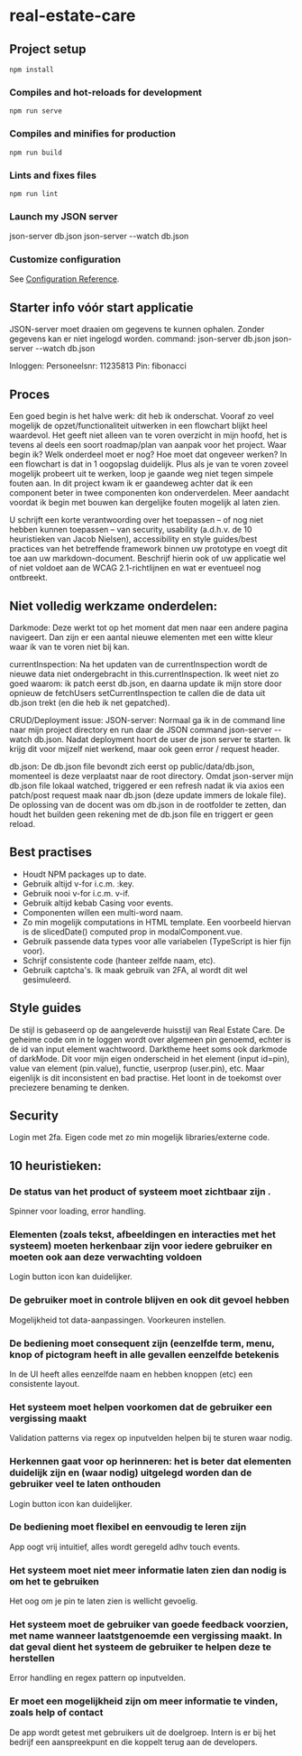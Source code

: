 # real-estate-care

## Project setup

```
npm install
```

### Compiles and hot-reloads for development

```
npm run serve
```

### Compiles and minifies for production

```
npm run build
```

### Lints and fixes files

```
npm run lint
```

### Launch my JSON server

json-server db.json
json-server --watch db.json

### Customize configuration

See [Configuration Reference](https://cli.vuejs.org/config/).

## Starter info vóór start applicatie

JSON-server moet draaien om gegevens te kunnen ophalen.
Zonder gegevens kan er niet ingelogd worden.
command: json-server db.json
json-server --watch db.json

Inloggen:
Personeelsnr: 11235813
Pin: fibonacci

## Proces

Een goed begin is het halve werk: dit heb ik onderschat. Vooraf zo veel mogelijk de opzet/functionaliteit uitwerken in een flowchart blijkt heel waardevol.
Het geeft niet alleen van te voren overzicht in mijn hoofd, het is tevens al deels een soort roadmap/plan van aanpak voor het project. Waar begin ik? Welk onderdeel moet er nog? Hoe moet dat ongeveer werken?
In een flowchart is dat in 1 oogopslag duidelijk. Plus als je van te voren zoveel mogelijk probeert uit te werken, loop je gaande weg niet tegen simpele fouten aan.
In dit project kwam ik er gaandeweg achter dat ik een component beter in twee componenten kon onderverdelen. Meer aandacht voordat ik begin met bouwen kan dergelijke fouten mogelijk al laten zien.

U schrijft een korte verantwoording over het toepassen
– of nog niet hebben kunnen toepassen –
van security, usability (a.d.h.v. de 10 heuristieken van Jacob Nielsen),
accessibility en style guides/best practices van het betreffende framework binnen uw prototype en voegt dit toe aan uw markdown-document.
Beschrijf hierin ook of uw applicatie wel of niet voldoet aan de WCAG 2.1-richtlijnen en wat er eventueel nog ontbreekt.

## Niet volledig werkzame onderdelen:

Darkmode:
Deze werkt tot op het moment dat men naar een andere pagina navigeert.
Dan zijn er een aantal nieuwe elementen met een witte kleur waar ik van te voren niet bij kan.

currentInspection:
Na het updaten van de currentInspection wordt de nieuwe data niet ondergebracht in this.currentInspection.
Ik weet niet zo goed waarom: ik patch eerst db.json, en daarna update ik mijn store door opnieuw de fetchUsers setCurrentInspection te callen die de data
uit db.json trekt (en die heb ik net gepatched).

CRUD/Deployment issue:
JSON-server:
Normaal ga ik in de command line naar mijn project directory en run daar de JSON command json-server --watch db.json.
Nadat deployment hoort de user de json server te starten. Ik krijg dit voor mijzelf niet werkend, maar ook geen error / request header.

db.json:
De db.json file bevondt zich eerst op public/data/db.json, momenteel is deze verplaatst naar de root directory.
Omdat json-server mijn db.json file lokaal watched, triggered er een refresh nadat ik via axios een patch/post request maak naar db.json (deze update immers de lokale file).
De oplossing van de docent was om db.json in de rootfolder te zetten, dan houdt het builden geen rekening met de db.json file en triggert er geen reload.

## Best practises

- Houdt NPM packages up to date.
- Gebruik altijd v-for i.c.m. :key.
- Gebruik nooi v-for i.c.m. v-if.
- Gebruik altijd kebab Casing voor events.
- Componenten willen een multi-word naam.
- Zo min mogelijk computations in HTML template. Een voorbeeld hiervan is de slicedDate() computed prop in modalComponent.vue.
- Gebruik passende data types voor alle variabelen (TypeScript is hier fijn voor).
- Schrijf consistente code (hanteer zelfde naam, etc).
- Gebruik captcha's. Ik maak gebruik van 2FA, al wordt dit wel gesimuleerd.

## Style guides

De stijl is gebaseerd op de aangeleverde huisstijl van Real Estate Care.
De geheime code om in te loggen wordt over algemeen pin genoemd, echter is de id van input element wachtwoord.
Darktheme heet soms ook darkmode of darkMode. Dit voor mijn eigen onderscheid in het element (input id=pin), value van element (pin.value), functie, userprop (user.pin), etc.
Maar eigenlijk is dit inconsistent en bad practise. Het loont in de toekomst over preciezere benaming te denken.

## Security

Login met 2fa.
Eigen code met zo min mogelijk libraries/externe code.

## 10 heuristieken:

### De status van het product of systeem moet zichtbaar zijn .

Spinner voor loading, error handling.

### Elementen (zoals tekst, afbeeldingen en interacties met het systeem) moeten herkenbaar zijn voor iedere gebruiker en moeten ook aan deze verwachting voldoen

Login button icon kan duidelijker.

### De gebruiker moet in controle blijven en ook dit gevoel hebben

Mogelijkheid tot data-aanpassingen.
Voorkeuren instellen.

### De bediening moet consequent zijn (eenzelfde term, menu, knop of pictogram heeft in alle gevallen eenzelfde betekenis

In de UI heeft alles eenzelfde naam en hebben knoppen (etc) een consistente layout.

### Het systeem moet helpen voorkomen dat de gebruiker een vergissing maakt

Validation patterns via regex op inputvelden helpen bij te sturen waar nodig.

### Herkennen gaat voor op herinneren: het is beter dat elementen duidelijk zijn en (waar nodig) uitgelegd worden dan de gebruiker veel te laten onthouden

Login button icon kan duidelijker.

### De bediening moet flexibel en eenvoudig te leren zijn

App oogt vrij intuitief, alles wordt geregeld adhv touch events.

### Het systeem moet niet meer informatie laten zien dan nodig is om het te gebruiken

Het oog om je pin te laten zien is wellicht gevoelig.

### Het systeem moet de gebruiker van goede feedback voorzien, met name wanneer laatstgenoemde een vergissing maakt. In dat geval dient het systeem de gebruiker te helpen deze te herstellen

Error handling en regex pattern op inputvelden.

### Er moet een mogelijkheid zijn om meer informatie te vinden, zoals help of contact

De app wordt getest met gebruikers uit de doelgroep. Intern is er bij het bedrijf een aanspreekpunt en die koppelt terug aan de developers.
